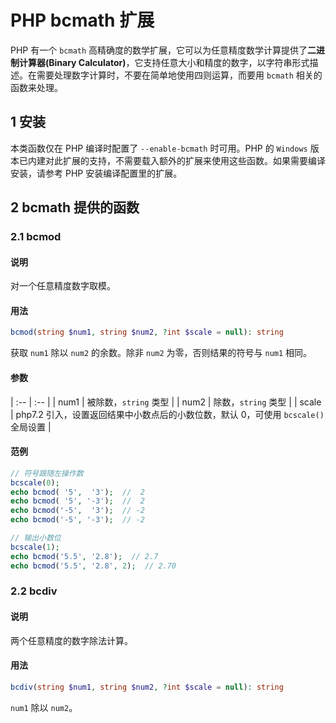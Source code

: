 # PHP bcmath 扩展

PHP 有一个 `bcmath` 高精确度的数学扩展，它可以为任意精度数学计算提供了**二进制计算器(Binary Calculator)**，它支持任意大小和精度的数字，以字符串形式描述。在需要处理数字计算时，不要在简单地使用四则运算，而要用 `bcmath` 相关的函数来处理。

## 1 安装

本类函数仅在 PHP 编译时配置了 `--enable-bcmath` 时可用。PHP 的 `Windows` 版本已内建对此扩展的支持，不需要载入额外的扩展来使用这些函数。如果需要编译安装，请参考 PHP 安装编译配置里的扩展。

## 2 bcmath 提供的函数

### 2.1 bcmod 

#### 说明

对一个任意精度数字取模。

#### 用法

```php
bcmod(string $num1, string $num2, ?int $scale = null): string
```

获取 `num1` 除以 `num2` 的余数。除非 `num2` 为零，否则结果的符号与 `num1` 相同。

#### 参数

| :-- | :-- |
| num1 | 被除数，`string` 类型 |
| num2 | 除数，`string` 类型 |
| scale | php7.2 引入，设置返回结果中小数点后的小数位数，默认 0，可使用 `bcscale()` 全局设置 |

#### 范例

```php
// 符号跟随左操作数
bcscale(0);
echo bcmod( '5',  '3');  //  2
echo bcmod( '5', '-3');  //  2
echo bcmod('-5',  '3');  // -2
echo bcmod('-5', '-3');  // -2

// 输出小数位
bcscale(1);
echo bcmod('5.5', '2.8');  // 2.7
echo bcmod('5.5', '2.8', 2);  // 2.70
```

### 2.2 bcdiv

#### 说明

两个任意精度的数字除法计算。

#### 用法

```php
bcdiv(string $num1, string $num2, ?int $scale = null): string
```

`num1` 除以 `num2`。

#### 
